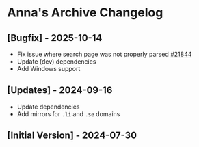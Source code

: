 # Anna's Archive Changelog

## [Bugfix] - 2025-10-14

- Fix issue where search page was not properly parsed [#21844](https://github.com/raycast/extensions/issues/21844)
- Update (dev) dependencies
- Add Windows support

## [Updates] - 2024-09-16

- Update dependencies
- Add mirrors for `.li` and `.se` domains

## [Initial Version] - 2024-07-30
